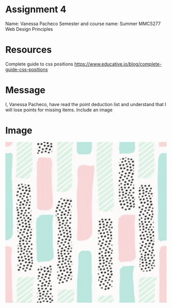 # Assignment 4
Name: Vanessa Pacheco
Semester and course name: Summer MMC5277 Web Design Principles

# Resources
Complete guide to css positions
https://www.educative.io/blog/complete-guide-css-positions
# Message
I, Vanessa Pacheco, have read the point deduction list and understand that I will lose points for missing items.
Include an image
# Image
![Background Pattern](/image/background-pattern.png)
